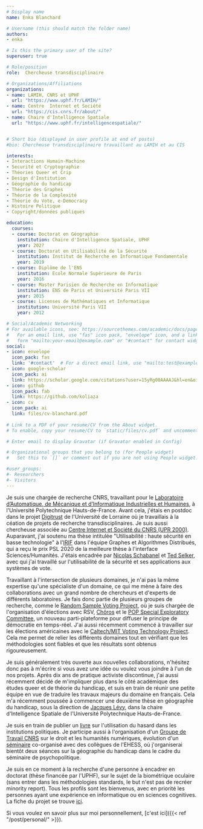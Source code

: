```yaml
---
# Display name
name: Enka Blanchard

# Username (this should match the folder name)
authors:
- enka

# Is this the primary user of the site?
superuser: true

# Role/position
role:  Chercheuse transdisciplinaire

# Organizations/Affiliations
organizations:
- name: LAMIH, CNRS et UPHF 
  url: "https://www.uphf.fr/LAMIH/"
- name: Centre  Internet et Société
  url: "https://cis.cnrs.fr/about/"
- name: Chaire d'Intelligence Spatiale
  url: "https://www.uphf.fr/intelligencespatiale/"


# Short bio (displayed in user profile at end of posts)
#bio: Chercheuse transdisciplinaire travaillant au LAMIH et au CIS

interests:
- Interactions Humain-Machine
- Securité et Cryptographie
- Théories Queer et Crip
- Design d'Institution 
- Géographie du handicap
- Théorie des Graphes
- Théorie de la Complexité
- Théorie du Vote, e-Democracy
- Histoire Politique
- Copyright/données publiques

education:
  courses:
  - course: Doctorat en Géographie
    institution: Chaire d'Intelligence Spatiale, UPHF
    year: 202?
  - course: Doctorat en Utilisabilité de la Sécurité
    institution: Institut de Recherche en Informatique Fondamentale
    year: 2019
  - course: Diplôme de l'ENS 
    institution: Ecole Normale Supérieure de Paris
    year: 2016
  - course: Master Parisien de Recherche en Informatique
    institution: ENS de Paris et Université Paris VII 
    year: 2015
  - course: Licenses de Mathématiques et Informatique
    institution: Université Paris VII 
    year: 2012

# Social/Academic Networking
# For available icons, see: https://sourcethemes.com/academic/docs/page-builder/#icons
#   For an email link, use "fas" icon pack, "envelope" icon, and a link in the
#   form "mailto:your-email@example.com" or "#contact" for contact widget.
social:
- icon: envelope
  icon_pack: fas
  link: '#contact'  # For a direct email link, use "mailto:test@example.org".
- icon: google-scholar
  icon_pack: ai
  link: https://scholar.google.com/citations?user=15yRg00AAAAJ&hl=en&oi=sra
- icon: github
  icon_pack: fab
  link: https://github.com/koliaza
- icon: cv
  icon_pack: ai
  link: files/cv-blanchard.pdf
  
# Link to a PDF of your resume/CV from the About widget.
# To enable, copy your resume/CV to `static/files/cv.pdf` and uncomment the lines below.

# Enter email to display Gravatar (if Gravatar enabled in Config)

# Organizational groups that you belong to (for People widget)
#   Set this to `[]` or comment out if you are not using People widget.

#user_groups:
#- Researchers
#- Visitors
---
```




Je suis une chargée de recherche CNRS, travaillant pour le [Laboratoire d’Automatique, de Mécanique et d’Informatique Industrielles et Humaines](https://www.uphf.fr/LAMIH/), à l'Université Polytechnique Hauts-de-France. Avant cela, j'étais en postdoc dans le projet [Digitrust](http://lue.univ-lorraine.fr/en/article/digitrust-consortium) de l'Université de Lorraine où je travaillais à la céation de projets de recherche transdisciplinaires. Je suis aussi chercheuse associée au [Centre Internet et Société du CNRS (UPR 2000)](https://cis.cnrs.fr/about/). Auparavant, j'ai soutenu ma thèse intitulée "Utilisabilité : haute sécurité en basse technologie" à l'[IRIF](https://www.irif.univ-paris-diderot.fr/) dans l'équipe Graphes et Algorithmes Distribués, qui a reçu le prix PSL 2020 de la meilleure thèse à l'interface Sciences/Humanités. J'étais encadrée par [Nicolas Schabanel](https://www.irif.univ-paris-diderot.fr/users/nschaban/index) et [Ted Selker](http://ted.selker.com/), avec qui j'ai travaillé sur l'utilisabilité de la sécurité et ses applications aux systèmes de vote.

Travaillant à l'intersection de plusieurs domaines, je n'ai pas la même expertise qu'une spécialiste d'un domaine, ce qui me mène à faire des collaborations avec un grand nombre de chercheurs et d'experts de différents laboratoires. Je fais donc partie de plusieurs groupes de recherche, comme le [Random Sample Voting Project](http://rsvoting.org/), où je suis chargée de l'organisation d'élections avec RSV, [Chôros](https://www.choros.place/) et le [POP Special Exploratory Committee](http://poplatform.org/), un nouveau parti-plateforme pour diffuser le principe de démocratie en temps-réel. J'ai aussi récemment commencé à travailler sur les élections américaines avec le [Caltech/MIT Voting Technology Project](https://www.vote.caltech.edu/). Cela me permet de relier les différents domaines tout en vérifiant que les méthodologies sont fiables et que les résultats sont obtenus rigoureusement. 

Je suis généralement très ouverte aux nouvelles collaborations, n'hésitez donc pas à m'écrire si vous avez une idée ou voulez vous joindre à l'un de nos projets. Après dix ans de pratique activiste discontinue, j'ai aussi récemment décidé de m'impliquer plus dans le côté académique des études queer et de théorie du handicap, et suis en train de réunir une petite équipe en vue de traduire les travaux majeurs du domaine en français. Cela m'a récemment poussée à commencer une deuxième thèse en géographie du handicap, sous la direction de [Jacques Lévy](https://people.epfl.ch/jacques.levy), dans la chaire d'Intelligence Spatiale  de l'Université Polytechnique Hauts-de-France. 

Je suis en train de publier un [livre](http://koliaza.com/old/book.html) sur l'utilisation du hasard dans les institutions politiques. Je participe aussi à l'organisation d'un [Groupe de Travail CNRS](https://cis.cnrs.fr/droit-et-humanites-numeriques/) sur le droit et les humanités numériques, évolution d'un [séminaire](http://koliaza.com/old/law-informatics.html) co-organisé avec des collègues de l'EHESS,  où j'organiserai bientôt deux séances sur la géographie du handicap dans le cadre du séminaire de psychopolitique.


Je suis en ce moment à la recherche d'une personne à encadrer en doctorat (thèse financée par l'UPHF), sur le sujet de la biométrique oculaire (sans entrer dans les méthodologies standards, le but n'est pas de recréer minority report). Tous les profils sont les bienvenus, avec en priorité les personnes ayant une expérience en informatique ou en sciences cognitives. La fiche du projet se trouve [ici](http://koliaza.com/biometrics-thesis-fr.pdf). 

Si vous voulez en savoir plus sur moi personnellement, [c'est ici]({{< ref "/post/personal/" >}}).
